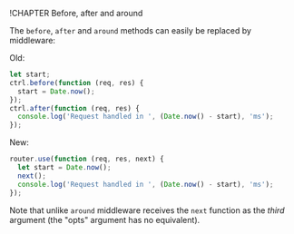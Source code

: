 !CHAPTER Before, after and around

The `before`, `after` and `around` methods can easily be replaced by middleware:

Old:

```js
let start;
ctrl.before(function (req, res) {
  start = Date.now();
});
ctrl.after(function (req, res) {
  console.log('Request handled in ', (Date.now() - start), 'ms');
});
```

New:

```js
router.use(function (req, res, next) {
  let start = Date.now();
  next();
  console.log('Request handled in ', (Date.now() - start), 'ms');
});
```

Note that unlike `around` middleware receives the `next` function as the *third* argument (the "opts" argument has no equivalent).
